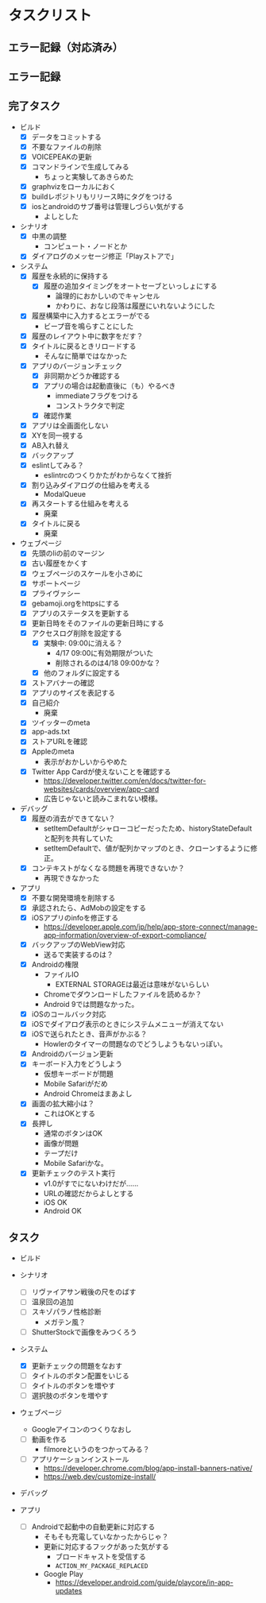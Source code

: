 # タスクリスト

## エラー記録（対応済み）

## エラー記録

## 完了タスク

- ビルド
  - [x] データをコミットする
  - [x] 不要なファイルの削除
  - [x] VOICEPEAKの更新
  - [x] コマンドラインで生成してみる
    - ちょっと実験してあきらめた
  - [x] graphvizをローカルにおく
  - [x] buildレポジトリもリリース時にタグをつける
  - [x] iosとandroidのサブ番号は管理しづらい気がする
    - よしとした

- シナリオ
  - [x] 中黒の調整
    - コンピュート・ノードとか
  - [x] ダイアログのメッセージ修正「Playストアで」

- システム
  - [x] 履歴を永続的に保持する
    - [x] 履歴の追加タイミングをオートセーブといっしょにする
      - 論理的におかしいのでキャンセル
      - かわりに、おなじ段落は履歴にいれないようにした
  - [x] 履歴構築中に入力するとエラーがでる
    - ビープ音を鳴らすことにした
  - [x] 履歴のレイアウト中に数字をだす？
  - [x] タイトルに戻るときリロードする
    - そんなに簡単ではなかった
  - [x] アプリのバージョンチェック
    - [x] 非同期かどうか確認する
    - [x] アプリの場合は起動直後に（も）やるべき
      - immediateフラグをつける
      - コンストラクタで判定
    - [x] 確認作業
  - [x] アプリは全画面化しない
  - [x] XYを同一視する
  - [x] AB入れ替え
  - [x] バックアップ
  - [x] eslintしてみる？
    - eslintrcのつくりかたがわからなくて挫折
  - [x] 割り込みダイアログの仕組みを考える
    - ModalQueue
  - [x] 再スタートする仕組みを考える
    - 廃棄
  - [x] タイトルに戻る
    - 廃棄

- ウェブページ
  - [x] 先頭のliの前のマージン
  - [x] 古い履歴をかくす
  - [x] ウェブページのスケールを小さめに
  - [x] サポートページ
  - [x] プライヴァシー
  - [x] gebamoji.orgをhttpsにする
  - [x] アプリのステータスを更新する
  - [x] 更新日時をそのファイルの更新日時にする
  - [x] アクセスログ削除を設定する
    - [x] 実験中: 09:00に消える？
      - 4/17 09:00に有効期限がついた
      - 削除されるのは4/18 09:00かな？
    - [x] 他のフォルダに設定する
  - [x] ストアバナーの確認
  - [x] アプリのサイズを表記する
  - [x] 自己紹介
    - 廃棄
  - [x] ツイッターのmeta
  - [x] app-ads.txt
  - [x] ストアURLを確認
  - [x] Appleのmeta
    - 表示がおかしいからやめた
  - [x] Twitter App Cardが使えないことを確認する
    - https://developer.twitter.com/en/docs/twitter-for-websites/cards/overview/app-card
    - 広告じゃないと読みこまれない模様。

- デバッグ
  - [x] 履歴の消去ができてない？
    - setItemDefaultがシャローコピーだったため、historyStateDefaultと配列を共有していた
    - setItemDefaultで、値が配列かマップのとき、クローンするように修正。
  - [x] コンテキストがなくなる問題を再現できないか？
    - 再現できなかった

- アプリ
  - [x] 不要な開発環境を削除する
  - [x] 承認されたら、AdMobの設定をする
  - [x] iOSアプリのinfoを修正する
    - https://developer.apple.com/jp/help/app-store-connect/manage-app-information/overview-of-export-compliance/
  - [x] バックアップのWebView対応
    - 送るで実装するのは？
  - [x] Androidの権限
    - ファイルIO
      - EXTERNAL STORAGEは最近は意味がないらしい
    - Chromeでダウンロードしたファイルを読めるか？
    - Android 9では問題なかった。
  - [x] iOSのコールバック対応
  - [x] iOSでダイアログ表示のときにシステムメニューが消えてない
  - [x] iOSで送られたとき、音声がかぶる？
    - Howlerのタイマーの問題なのでどうしようもないっぽい。
  - [x] Androidのバージョン更新
  - [x] キーボード入力をどうしよう
    - 仮想キーボードが問題
    - Mobile Safariがだめ
    - Android Chromeはまあよし
  - [x] 画面の拡大縮小は？
    - これはOKとする
  - [x] 長押し
    - 通常のボタンはOK
    - 画像が問題
    - テープだけ
    - Mobile Safariかな。
  - [x] 更新チェックのテスト実行
    - v1.0がすでにないわけだが……
    - URLの確認だからよしとする
    - iOS OK
    - Android OK

## タスク

- ビルド

- シナリオ
  - [ ] リヴァイアサン戦後の尺をのばす
  - [ ] 温泉回の追加
  - [ ] スキゾパラノ性格診断
    - メガテン風？
  - [ ] ShutterStockで画像をみつくろう

- システム
  - [x] 更新チェックの問題をなおす
  - [ ] タイトルのボタン配置をいじる
  - [ ] タイトルのボタンを増やす
  - [ ] 選択肢のボタンを増やす

- ウェブページ
  - Googleアイコンのつくりなおし
  - [ ] 動画を作る
    - filmoreというのをつかってみる？
  - [ ] アプリケーションインストール
    - https://developer.chrome.com/blog/app-install-banners-native/
    - https://web.dev/customize-install/

- デバッグ

- アプリ
  - [ ] Androidで起動中の自動更新に対応する
    - そもそも充電していなかったからじゃ？
    - 更新に対応するフックがあった気がする
      - ブロードキャストを受信する
      - `ACTION_MY_PACKAGE_REPLACED`
    - Google Play
      - https://developer.android.com/guide/playcore/in-app-updates

